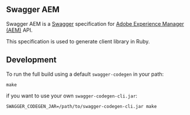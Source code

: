 Swagger AEM
-----------

Swagger AEM is a [Swagger](http://swagger.io/) specification for [Adobe Experience Manager (AEM)](http://www.adobe.com/au/marketing-cloud/enterprise-content-management.html) API.

This specification is used to generate client library in Ruby.

Development
-----------

To run the full build using a default `swagger-codegen` in your path:

    make

if you want to use your own `swagger-codegen-cli.jar`:

    SWAGGER_CODEGEN_JAR=/path/to/swagger-codegen-cli.jar make
